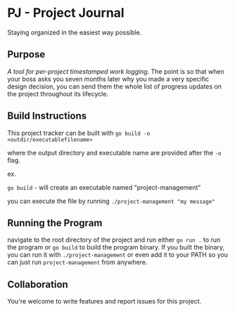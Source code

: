 # PJ - Project Journal

Staying organized in the easiest way possible.

## Purpose
*A tool for per-project timestamped work logging.*
The point is so that when your boss asks you seven months later why you made a very specific design decision, you can send them the whole list of progress updates on the project throughout its lifecycle. 

## Build Instructions

This project tracker can be built with `go build -o <outdir/executablefilename>`

where the output directory and executable name are provided after the `-o` flag. 

ex. 

`go build` - will create an executable named "project-management"

you can execute the file by running `./project-management "my message"`

## Running the Program
navigate to the root directory of the project and run either `go run .` to run the program or `go build` to build the program binary.
If you built the binary, you can run it with `./project-management` or even add it to your PATH so you can just run `project-management` from anywhere. 

## Collaboration
You're welcome to write features and report issues for this project.
